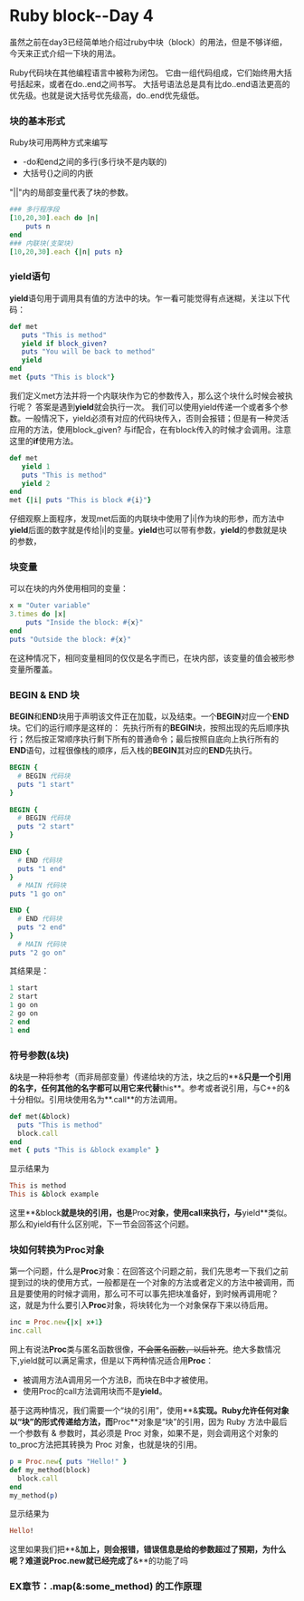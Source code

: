# Ruby block--Day 4
虽然之前在day3已经简单地介绍过ruby中块（block）的用法，但是不够详细，今天来正式介绍一下块的用法。

Ruby代码块在其他编程语言中被称为闭包。 它由一组代码组成，它们始终用大括号括起来，或者在do..end之间书写。 大括号语法总是具有比do..end语法更高的优先级。也就是说大括号优先级高，do..end优先级低。

### 块的基本形式
Ruby块可用两种方式来编写 
* -do和end之间的多行(多行块不是内联的)
* 大括号{}之间的内嵌

"||"内的局部变量代表了块的参数。
```ruby
### 多行程序段
[10,20,30].each do |n|
    puts n
end
### 内联块(支架块)
[10,20,30].each {|n| puts n}
```
### yield语句
**yield**语句用于调用具有值的方法中的块。乍一看可能觉得有点迷糊，关注以下代码：
```ruby
def met   
   puts "This is method"   
   yield if block_given?
   puts "You will be back to method"   
   yield   
end   
met {puts "This is block"}
```
我们定义met方法并将一个内联块作为它的参数传入，那么这个块什么时候会被执行呢？ 答案是遇到**yield**就会执行一次。 我们可以使用yield传递一个或者多个参数。一般情况下，yield必须有对应的代码块传入，否则会报错；但是有一种灵活应用的方法，使用block_given? 与if配合，在有block传入的时候才会调用。注意这里的**if**使用方法。

```ruby
def met   
   yield 1   
   puts "This is method"   
   yield 2   
end   
met {|i| puts "This is block #{i}"}
```
仔细观察上面程序，发现met后面的内联块中使用了|i|作为块的形参，而方法中**yield**后面的数字就是传给|i|的变量。**yield**也可以带有参数，**yield**的参数就是块的参数，




### 块变量
可以在块的内外使用相同的变量：
```ruby
x = "Outer variable"    
3.times do |x|    
    puts "Inside the block: #{x}"    
end    
puts "Outside the block: #{x}"
```
在这种情况下，相同变量相同的仅仅是名字而已，在块内部，该变量的值会被形参变量所覆盖。

### BEGIN & END 块
**BEGIN**和**END**块用于声明该文件正在加载，以及结束。一个**BEGIN**对应一个**END**块。它们的运行顺序是这样的：
先执行所有的**BEGIN**块，按照出现的先后顺序执行；然后按正常顺序执行剩下所有的普通命令；最后按照自底向上执行所有的**END**语句，过程很像栈的顺序，后入栈的**BEGIN**其对应的**END**先执行。
```ruby
BEGIN { 
  # BEGIN 代码块
  puts "1 start"
} 
 
BEGIN { 
  # BEGIN 代码块
  puts "2 start"
} 
 
END { 
  # END 代码块
  puts "1 end"
}
  # MAIN 代码块
puts "1 go on"

END { 
  # END 代码块
  puts "2 end"
}
  # MAIN 代码块
puts "2 go on"
```
其结果是：
```ruby
1 start
2 start
1 go on
2 go on
2 end
1 end
```

### 符号参数(&块)
&块是一种将参考（而非局部变量）传递给块的方法，块之后的**&**只是一个引用的名字，任何其他的名字都可以用它来代替**this**。参考或者说引用，与C++的&十分相似。引用块使用名为**.call**的方法调用。
```ruby
def met(&block)   
  puts "This is method"   
  block.call   
end   
met { puts "This is &block example" }
```
显示结果为
```ruby
This is method
This is &block example
```
这里**&block**就是块的引用，也是**Proc**对象，使用call来执行，与**yield**类似。那么和yield有什么区别呢，下一节会回答这个问题。



### 块如何转换为**Proc**对象
第一个问题，什么是**Proc**对象：在回答这个问题之前，我们先思考一下我们之前提到过的块的使用方式，一般都是在一个对象的方法或者定义的方法中被调用，而且是要使用的时候才调用，那么可不可以事先把块准备好，到时候再调用呢？
这，就是为什么要引入**Proc**对象，将块转化为一个对象保存下来以待后用。
```ruby
inc = Proc.new{|x| x+1}
inc.call
```
网上有说法**Proc**类与匿名函数很像，~~不会匿名函数，以后补充~~。绝大多数情况下,yield就可以满足需求，但是以下两种情况适合用**Proc**：
* 被调用方法A调用另一个方法B，而块在B中才被使用。
* 使用Proc的call方法调用块而不是**yield**。

基于这两种情况，我们需要一个“块的引用”，使用**&**实现。Ruby允许任何对象以“块”的形式传递给方法，而**Proc**对象是“块”的引用，因为 Ruby 方法中最后一个参数有 & 参数时，其必须是 Proc 对象，如果不是，则会调用这个对象的to_proc方法把其转换为 Proc 对象，也就是块的引用。
```ruby
p = Proc.new{ puts "Hello!" }
def my_method(block)
  block.call
end
my_method(p) 
```
显示结果为
```ruby
Hello!
```
这里如果我们把**&**加上，则会报错，错误信息是给的参数超过了预期，为什么呢？难道说Proc.new就已经完成了**&**的功能了吗


### EX章节：.map(&:some_method) 的工作原理


